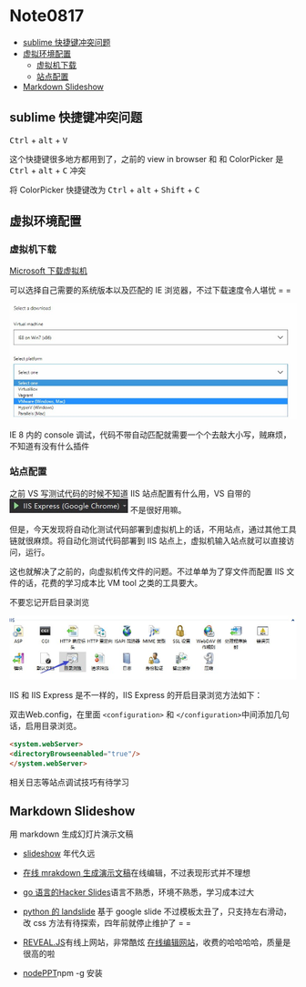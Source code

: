 # Note0817








<!-- MarkdownTOC -->

- [sublime 快捷键冲突问题](#sublime-快捷键冲突问题)
- [虚拟环境配置](#虚拟环境配置)
    - [虚拟机下载](#虚拟机下载)
    - [站点配置](#站点配置)
- [Markdown Slideshow](#markdown-slideshow)

<!-- /MarkdownTOC -->



## sublime 快捷键冲突问题

<kbd>Ctrl</kbd> + <kbd>alt</kbd> + <kbd>V</kbd>

这个快捷键很多地方都用到了，之前的 view in browser 和 和 ColorPicker 是 <kbd>Ctrl</kbd> + <kbd>alt</kbd> + <kbd>C</kbd> 冲突 

将 ColorPicker 快捷键改为 <kbd>Ctrl</kbd> + <kbd>alt</kbd> + <kbd>Shift</kbd> + <kbd>C</kbd>


## 虚拟环境配置


### 虚拟机下载

[Microsoft 下载虚拟机](https://developer.microsoft.com/en-us/microsoft-edge/tools/vms/)

可以选择自己需要的系统版本以及匹配的 IE 浏览器，不过下载速度令人堪忧 = =

![virtual_machines](/image/virtual_machines.jpg)

IE 8 内的 console 调试，代码不带自动匹配就需要一个个去敲大小写，贼麻烦，不知道有没有什么插件

### 站点配置

之前 VS 写测试代码的时候不知道 IIS 站点配置有什么用，VS 自带的 ![IIS_Express](/image/IIS_Express.jpg) 不是很好用嘛。

但是，今天发现将自动化测试代码部署到虚拟机上的话，不用站点，通过其他工具链就很麻烦。将自动化测试代码部署到 IIS 站点上，虚拟机输入站点就可以直接访问，运行。

这也就解决了之前的，向虚拟机传文件的问题。不过单单为了穿文件而配置 IIS 文件的话，花费的学习成本比 VM tool 之类的工具要大。

不要忘记开启目录浏览

![IIS_list](/image/IIS_list.jpg)

IIS 和 IIS Express 是不一样的，IIS Express 的开启目录浏览方法如下：

双击Web.config，在里面 `<configuration>` 和 `</configuration>`中间添加几句话，启用目录浏览。

```html
<system.webServer>
<directoryBrowseenabled="true"/>
</system.webServer>
```
相关日志等站点调试技巧有待学习



## Markdown Slideshow

用 markdown 生成幻灯片演示文稿

- [slideshow](https://github.com/nakajima/slidedown) 年代久远

- [在线 mrakdown 生成演示文稿](http://www.vmfor.com/ppt/index.html)在线编辑，不过表现形式并不理想

- [go 语言的Hacker Slides](https://github.com/msoedov/hacker-slides)语言不熟悉，环境不熟悉，学习成本过大

- [python 的 landslide](https://github.com/adamzap/landslide) 基于 google slide 不过模板太丑了，只支持左右滑动，改 css 方法有待探索，四年前就停止维护了 = =

- [REVEAL.JS](https://revealjs.com/#/)有线上网站，非常酷炫 [在线编辑网站](https://slides.com/)，收费的哈哈哈哈，质量是很高的啦

- [nodePPT](https://github.com/ksky521/nodeppt)npm -g 安装



